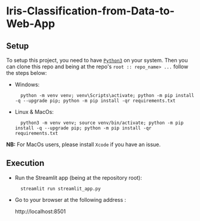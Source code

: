 # Iris-Classification-from-Data-to-Web-App

## Setup

To setup this project, you need to have [`Python3`](https://www.python.org/) on your system. Then you can clone this repo and being at the repo's `root :: repo_name> ...`  follow the steps below:

- Windows:
        
        python -m venv venv; venv\Scripts\activate; python -m pip install -q --upgrade pip; python -m pip install -qr requirements.txt  

- Linux & MacOs:
        
        python3 -m venv venv; source venv/bin/activate; python -m pip install -q --upgrade pip; python -m pip install -qr requirements.txt  

**NB:** For MacOs users, please install `Xcode` if you have an issue.

## Execution

- Run the Streamlit app (being at the repository root):

        streamlit run streamlit_app.py

- Go to your browser at the following address :
        
    http://localhost:8501